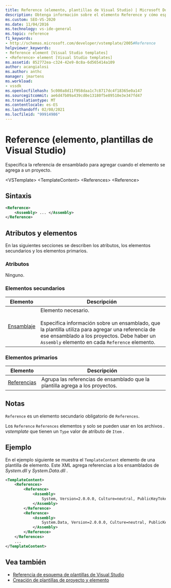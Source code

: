 ```yaml
---
title: Reference (elemento, plantillas de Visual Studio) | Microsoft Docs
description: Obtenga información sobre el elemento Reference y cómo especifica la referencia de ensamblado que se va a agregar cuando el elemento se agregue a un proyecto.
ms.custom: SEO-VS-2020
ms.date: 11/04/2016
ms.technology: vs-ide-general
ms.topic: reference
f1_keywords:
- http://schemas.microsoft.com/developer/vstemplate/2005#Reference
helpviewer_keywords:
- Reference element [Visual Studio templates]
- <Reference> element [Visual Studio templates]
ms.assetid: 852772ea-c324-42e9-8c8a-6d565414a109
author: acangialosi
ms.author: anthc
manager: jmartens
ms.workload:
- vssdk
ms.openlocfilehash: 5c000a8d11f958daa1c7c8717dc4f18365e0a147
ms.sourcegitcommit: ae6d47b09a439cd0e13180f5e89510e3e347fd47
ms.translationtype: MT
ms.contentlocale: es-ES
ms.lasthandoff: 02/08/2021
ms.locfileid: "99914986"
---
```

# <a name="reference-element-visual-studio-templates"></a>Reference (elemento, plantillas de Visual Studio)
Especifica la referencia de ensamblado para agregar cuando el elemento se agrega a un proyecto.

 \<VSTemplate> \<TemplateContent>
 \<References>
 \<Reference>

## <a name="syntax"></a>Sintaxis

```xml
<Reference>
    <Assembly> ... </Assembly>
</Reference>
```

## <a name="attributes-and-elements"></a>Atributos y elementos
 En las siguientes secciones se describen los atributos, los elementos secundarios y los elementos primarios.

### <a name="attributes"></a>Atributos
 Ninguno.

### <a name="child-elements"></a>Elementos secundarios

|Elemento|Descripción|
|-------------|-----------------|
|[Ensamblaje](../extensibility/assembly-element-visual-studio-templates.md)|Elemento necesario.<br /><br /> Especifica información sobre un ensamblado, que la plantilla utiliza para agregar una referencia de ese ensamblado a los proyectos. Debe haber un `Assembly` elemento en cada `Reference` elemento.|

### <a name="parent-elements"></a>Elementos primarios

|Elemento|Descripción|
|-------------|-----------------|
|[Referencias](../extensibility/references-element-visual-studio-templates.md)|Agrupa las referencias de ensamblado que la plantilla agrega a los proyectos.|

## <a name="remarks"></a>Notas
 `Reference` es un elemento secundario obligatorio de `References`.

 Los `Reference` `References` elementos y solo se pueden usar en los archivos *. vstemplate* que tienen un `Type` valor de atributo de `Item` .

## <a name="example"></a>Ejemplo
 En el ejemplo siguiente se muestra el `TemplateContent` elemento de una plantilla de elemento. Este XML agrega referencias a los ensamblados de *System.dll* y *System.Data.dll* .

```xml
<TemplateContent>
    <References>
        <Reference>
            <Assembly>
                System, Version=2.0.0.0, Culture=neutral, PublicKeyToken=b77a5c561934e089
            </Assembly>
        </Reference>
        <Reference>
            <Assembly>
                System.Data, Version=2.0.0.0, Culture=neutral, PublicKeyToken=b77a5c561934e089
            </Assembly>
        </Reference>
    </References>
    ...
</TemplateContent>
```

## <a name="see-also"></a>Vea también
- [Referencia de esquema de plantillas de Visual Studio](../extensibility/visual-studio-template-schema-reference.md)
- [Creación de plantillas de proyecto y elemento](../ide/creating-project-and-item-templates.md)
